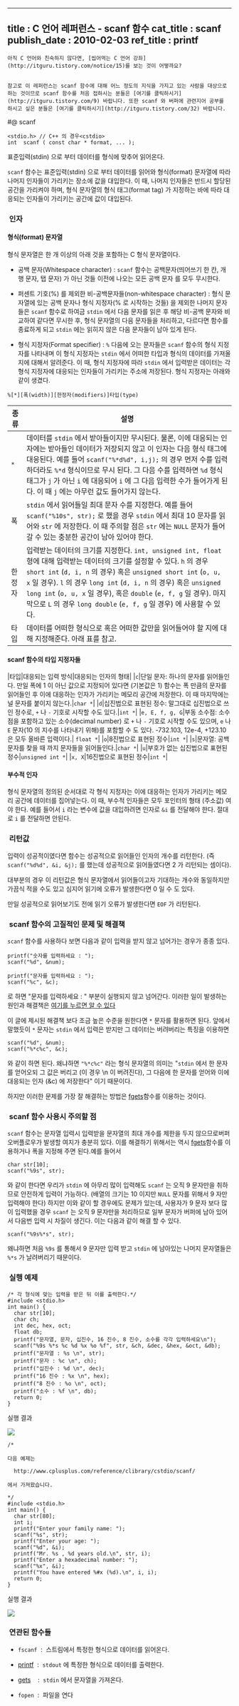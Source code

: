 ----------------
title : C 언어 레퍼런스 - scanf 함수
cat_title :  scanf
publish_date : 2010-02-03
ref_title : printf
--------------



```warning
아직 C 언어와 친숙하지 않다면, [씹어먹는 C 언어 강좌](http://itguru.tistory.com/notice/15)를 보는 것이 어떻까요?


참고로 이 레퍼런스는 scanf 함수에 대해 어느 정도의 지식을 가지고 있는 사람을 대상으로 하는 것이므로 scanf 함수를 처음 접하시는 분들은 [여기를 클릭하시기](http://itguru.tistory.com/9) 바랍니다. 또한 scanf 와 버퍼에 관련지어 공부를 하시고 싶은 분들은 [여기를 클릭하시기](http://itguru.tistory.com/32) 바랍니다.

```

#@ scanf

```info-format
<stdio.h> // C++ 의 경우<cstdio>
int  scanf ( const char * format, ... );
```



표준입력(stdin) 으로 부터 데이터를 형식에 맞추어 읽어온다.


`scanf` 함수는 표준입력(stdin) 으로 부터 데이터를 읽어와 형식(format) 문자열에 따라 나머지 인자들이 가리키는 장소에 값을 대입한다. 이 때, 나머지 인자들은 반드시 할당된 공간을 가리켜야 하며, 형식 문자열의 형식 태그(format tag) 가 지정하는 바에 따라 대응되는 인자들이 가리키는 공간에 값이 대입된다.



###  인자

#### 형식(format) 문자열

형식 문자열은 한 개 이상의 아래 것을 포함하는 C 형식 문자열이다.


* 공백 문자(Whitespace character) : `scanf` 함수는 공백문자(띄어쓰기 한 칸, 개행 문자, 탭 문자) 가 아닌 것들 이전에 나오는 모든 공백 문자 를 모두 무시한다.

* 퍼센트 기호(%) 를 제외한 비-공백문자들(non-whitespace character) : 형식 문자열에 있는 공백 문자나 형식 지정자(% 로 시작하는 것들) 을 제외한 나머지 문자들은 `scanf` 함수로 하여금 `stdin` 에서 다음 문자를 읽은 후 해당 비-공백 문자와 비교하여 같다면 무시한 후, 형식 문자열의 다음 문자들을 처리하고, 다르다면 함수를 종료하게 되고 `stdin` 에는 읽히지 않은 다음 문자들이 남아 있게 된다.


* 형식 지정자(Format specifier) : `%` 다음에 오는 문자들은 `scanf` 함수의 형식 지정자를 나타내며 이 형식 지정자는 `stdin` 에서 어떠한 타입과 형식의 데이터를 가져올지에 대해서 알려준다. 이 때, 형식 지정자에 따라 `stdin` 에서 입력받은 데이터는 각 형식 지정자에 대응되는 인자들이 가리키는 주소에 저장된다. 형식 지정자는 아래와 같이 생겼다.


```info
%[*][폭(width)][한정자(modifiers)]타입(type)
```

|종류|설명|
|----|----|
|`*`| 데이터를 `stdin` 에서 받아들이지만 무시된다. 물론, 이에 대응되는 인자에는 받아들인 데이터가 저장되지 않고 이 인자는 다음 형식 태그에 대응된다. 예를 들어 `scanf("%*d%d", i,j);` 의 경우 먼저 수를 입력하더라도 `%*d` 형식이므로 무시 된다. 그 다음 수를 입력하면 `%d` 형식 태그가 `j` 가 아닌 `i` 에 대응되어 `i` 에 그 다음 입력한 수가 들어가게 된다. 이 때 `j` 에는 아무런 값도 들어가지 않는다.|
|폭|`stdin` 에서 읽어들일 최대 문자 수를 지정한다. 예를 들어 `scanf("%10s", str);` 로 했을 경우 `stdin` 에서 최대 10 문자를 읽어와 `str` 에 저장한다. 이 때 주의할 점은 `str` 에는 `NULL` 문자가 들어갈 수 있는 충분한 공간이 남아 있어야 한다.|
|한정자|입력받는 데이터의 크기를 지정한다. `int, unsigned int, float` 형에 대해 입력받는 데이터의 크기를 설정할 수 있다. `h` 의 경우 `short int` (`d, i, n` 의 경우) 혹은 `unsigned short int` (`o, u, x` 일 경우). `l` 의 경우 `long int` (`d, i, n` 의 경우) 혹은 `unsigned long int` (`o, u, x` 일 경우), 혹은 `double` (`e, f, g` 일 경우). 마지막으로 `L` 의 경우 `long double` (`e, f, g` 일 경우) 에 사용할 수 있다.|
|타입|데이터를 어떠한 형식으로 혹은 어떠한 값만을 읽어들어야 할 지에 대해 지정해준다. 아래 표를 참고.|


####  scanf 함수의 타입 지정자들

|타입|대응되는 입력 방식|대응되는 인자의 형태|
|`c`|단일 문자: 하나의 문자를 읽어들인다. 만일 폭에 1 이 아닌 값으로 지정되어 있다면 (기본값은 1) 함수는 폭 만큼의 문자를 읽어들인 후 이에 대응하는 인자가 가리키는 메모리 공간에 저장한다. 이 때 마지막에는 널 문자를 붙이지 않는다.|`char *`|
|`d`|십진법으로 표현된 정수: 말그대로 십진법으로 쓰인 정수로, `+` 나 `-` 기호로 시작할 수도 있다.|`int *`|
|`e, E, f, g, G`|부동 소수점: 소수점을 포함하고 있는 소수(decimal number) 로 `+` 나 `-` 기호로 시작할 수도 있으며, `e` 나 `E` 문자(10 의 지수를 나타내기 위해)를 포함할 수 도 있다. -732.103, 12e-4, +123.10 은 모두 올바른 입력이다.| `float *`|
|`o`|8진법으로 표현된 정수|`int *`|
|`s`|문자열: 공백문자를 찾을 때 까지 문자들을 읽어들인다.|`char *`|
|`u`|부호가 없는 십진법으로 표현된 정수|`unsigned int *`|
|`x, X`|16진법으로 표현된 정수|`int *`|

#### 부수적 인자

형식 문자열의 정의된 순서대로 각 형식 지정자는 이에 대응하는 인자가 가리키는 메모리 공간에 데이터를 집어넣는다. 이 때, 부수적 인자들은 모두 포인터의 형태 (주소값) 여야 한다. 예를 들어서 `i` 라는 변수에 값을 대입하려면 인자로 `&i` 를 전달해야 한다. 절대로 `i` 를 전달하면 안된다.



###  리턴값


입력이 성공적이였다면 함수는 성공적으로 읽어들인 인자의 개수를 리턴한다.
(즉 `scanf("%d%d", &i, &j);` 를 했는데 성공적으로 읽어들였다면 2 가 리턴되는 셈이다).

대부분의 경우 이 리턴값은 형식 문자열에서 읽어들이고자 기대하는 개수와 동일하지만 가끔식 적을 수도 있고 심지어 읽기에 오류가 발생한다면 0 일 수 도 있다.

만일 성공적으로 읽어보기도 전에 읽기 오류가 발생한다면 `EOF` 가 리턴된다.

###  scanf 함수의 고질적인 문제 및 해결책


`scanf` 함수를 사용하다 보면 다음과 같이 입력을 받지 않고 넘어가는 경우가 종종 있다.

```cpp-formatted
printf("숫자를 입력하세요 : ");
scanf("%d", &num);

printf("문자를 입력하세요 : ");
scanf("%c", &c);
```

로 하면 "문자를 입력하세요 : " 부분이 실행되지 않고 넘어간다.
이러한 일이 발생하는 원인과 해결책은 [여기를 누르면 알 수 있다](http://itguru.tistory.com/32)

이 글에 제시된 해결책 보다 조금 높은 수준을 원한다면 `*` 문자를 활용하면 된다. 앞에서 말했듯이 `*` 문자는 `stdin` 에서 입력은 받지만 그 데이터는 버려버리는 특징을 이용하면

```cpp-formatted
scanf("%d", &num);
scanf("%*c%c", &c);
```

와 같이 하면 된다. 왜냐하면 `"%*c%c"` 라는 형식 문자열의 의미는 "`stdin` 에서 한 문자를 얻어오되 그 값은 버리고 (이 경우 \n 이 버려진다), 그 다음에 한 문자를 얻어와 이에 대응되는 인자 (&c) 에 저장한다" 이기 때문이다.

하지만 이러한 문제를 가장 잘 해결하는 방법은 [fgets](http://itguru.tistory.com/38)함수를 이용하는 것이다.


###  scanf 함수 사용시 주의할 점


`scanf` 함수는 문자열 입력시 입력받을 문자열의 최대 개수를 제한을 두지 않으므로버퍼 오버플로우가 발생할 여지가 충분히 있다. 이를 해결하기 위해서는 역시 [fgets](http://itguru.tistory.com/38)함수를 이용하거나 폭을 지정해 주면 된다.예를 들어서

```cpp-formatted
char str[10];
scanf("%9s", str);
```

와 같이 한다면 우리가 `stdin` 에 아무리 많이 입력해도 `scanf` 는 오직 9 문자만을 취하므로 안전하게 입력이 가능하다. (배열의 크기는 10 이지만 `NULL` 문자를 위해서 9 자만 입력해야 한다) 하지만 이와 같이 할 경우에도 문제가 있는데, 사용자가 9 문자 보다 많이 입력했을 경우 `scanf` 는 오직 9 문자만을 처리하므로 일부 문자가 버퍼에 남아 있어서 다음번 입력 시 차질이 생긴다. 이는 다음과 같이 해결 할 수 있다.

```cpp-formatted
scanf("%9s%*s", str);
```

왜냐하면 처음 `%9s` 를 통해서 9 문자만 입력 받고 `stdin` 에 남아있는 나머지 문자열들은 `%*s` 가 날려버리기 때문이다.



###  실행 예제


```cpp-formatted
/* 각 형식에 맞는 입력을 받은 뒤 이를 출력한다.*/
#include <stdio.h>
int main() {
  char str[10];
  char ch;
  int dec, hex, oct;
  float db;
  printf("문자열, 문자, 십진수, 16 진수, 8 진수, 소수를 각각 입력하세요\n");
  scanf("%9s %*s %c %d %x %o %f", str, &ch, &dec, &hex, &oct, &db);
  printf("문자열 : %s \n", str);
  printf("문자 : %c \n", ch);
  printf("십진수 : %d \n", dec);
  printf("16 진수 : %x \n", hex);
  printf("8 진수 : %o \n", oct);
  printf("소수 : %f \n", db);
  return 0;
}
```

실행 결과


![](http://img1.daumcdn.net/thumb/R1920x0/?fname=http%3A%2F%2Fcfile24.uf.tistory.com%2Fimage%2F1653C4014B6857C23335C6)

```cpp-formatted
/*

다음 예제는

  http://www.cplusplus.com/reference/clibrary/cstdio/scanf/

에서 가져왔습니다.

*/
#include <stdio.h>
int main() {
  char str[80];
  int i;
  printf("Enter your family name: ");
  scanf("%s", str);
  printf("Enter your age: ");
  scanf("%d", &i);
  printf("Mr. %s , %d years old.\n", str, i);
  printf("Enter a hexadecimal number: ");
  scanf("%x", &i);
  printf("You have entered %#x (%d).\n", i, i);
  return 0;
}
```

실행 결과


![](http://img1.daumcdn.net/thumb/R1920x0/?fname=http%3A%2F%2Fcfile27.uf.tistory.com%2Fimage%2F1612E6054B685860348FB9)



###  연관된 함수들

* `fscanf`  :  스트림에서 특정한 형식으로 데이터를 읽어온다.
* [printf](http://itguru.tistory.com/35)  :  `stdout` 에 특정한 형식으로 데이터를 출력한다.

* [gets](http://itguru.tistory.com/45)    :  `stdin` 에서 문자열을 가져온다.
* `fopen`  :  파일을 연다